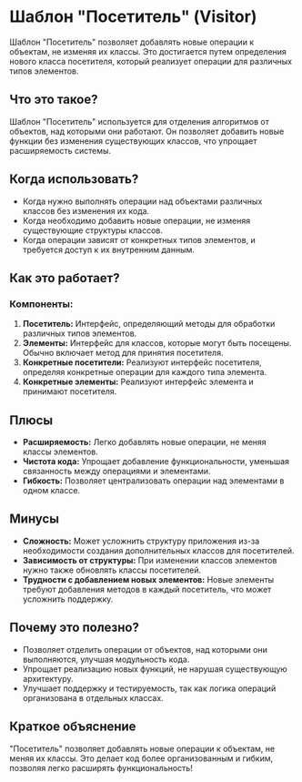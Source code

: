 # Шаблон "Посетитель" (Visitor)

Шаблон "Посетитель" позволяет добавлять новые операции к объектам, не изменяя их классы. Это достигается путем определения нового класса посетителя, который реализует операции для различных типов элементов.

## Что это такое?

Шаблон "Посетитель" используется для отделения алгоритмов от объектов, над которыми они работают. Он позволяет добавить новые функции без изменения существующих классов, что упрощает расширяемость системы.

## Когда использовать?

- Когда нужно выполнять операции над объектами различных классов без изменения их кода.
- Когда необходимо добавить новые операции, не изменяя существующие структуры классов.
- Когда операции зависят от конкретных типов элементов, и требуется доступ к их внутренним данным.

## Как это работает?

### Компоненты:

1. **Посетитель:** Интерфейс, определяющий методы для обработки различных типов элементов.
2. **Элементы:** Интерфейс для классов, которые могут быть посещены. Обычно включает метод для принятия посетителя.
3. **Конкретные посетители:** Реализуют интерфейс посетителя, определяя конкретные операции для каждого типа элемента.
4. **Конкретные элементы:** Реализуют интерфейс элемента и принимают посетителя.

## Плюсы

- **Расширяемость:** Легко добавлять новые операции, не меняя классы элементов.
- **Чистота кода:** Упрощает добавление функциональности, уменьшая связанность между операциями и элементами.
- **Гибкость:** Позволяет централизовать операции над элементами в одном классе.

## Минусы

- **Сложность:** Может усложнить структуру приложения из-за необходимости создания дополнительных классов для посетителей.
- **Зависимость от структуры:** При изменении классов элементов нужно также обновлять классы посетителей.
- **Трудности с добавлением новых элементов:** Новые элементы требуют добавления методов в каждый посетитель, что может усложнить поддержку.

## Почему это полезно?

- Позволяет отделить операции от объектов, над которыми они выполняются, улучшая модульность кода.
- Упрощает реализацию новых функций, не нарушая существующую архитектуру.
- Улучшает поддержку и тестируемость, так как логика операций организована в отдельных классах.

## Краткое объяснение

"Посетитель" позволяет добавлять новые операции к объектам, не меняя их классы. Это делает код более организованным и гибким, позволяя легко расширять функциональность!
